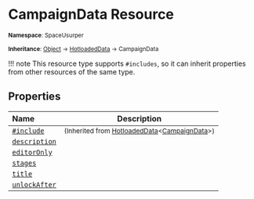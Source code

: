 # CampaignData Resource

<small>**Namespace**: SpaceUsurper</small>

<small>**Inheritance**: [Object](https://docs.microsoft.com/en-us/dotnet/api/system.object?view=netframework-4.5) → [HotloadedData](HotloadedData.md) → CampaignData</small>

!!! note
    This resource type supports `#includes`, so it can inherit properties
    from other resources of the same type.
## Properties

<div markdown="1" class="member-table">

| Name | Description |
| :--- | ----------- |
| [`#include`](HotloadedData-1/Include.md) | <small>(Inherited from [HotloadedData](HotloadedData-1.md)&lt;[CampaignData](CampaignData.md)&gt;)</small> | 
| [`description`](CampaignData/Description.md) |  | 
| [`editorOnly`](CampaignData/EditorOnly.md) |  | 
| [`stages`](CampaignData/Stages.md) |  | 
| [`title`](CampaignData/Title.md) |  | 
| [`unlockAfter`](CampaignData/UnlockAfter.md) |  | 

</div>

